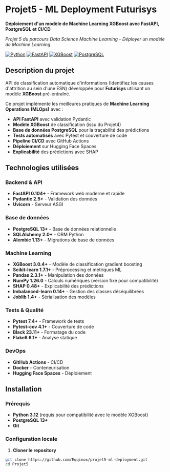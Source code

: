 # Projet5 - ML Deployment Futurisys

**Déploiement d'un modèle de Machine Learning XGBoost avec FastAPI, PostgreSQL et CI/CD**

*Projet 5 du parcours Data Science Machine Learning - Déployer un modèle de Machine Learning*

[![Python](https://img.shields.io/badge/Python-3.12-blue.svg)](https://python.org)
[![FastAPI](https://img.shields.io/badge/FastAPI-0.104+-green.svg)](https://fastapi.tiangolo.com)
[![XGBoost](https://img.shields.io/badge/XGBoost-3.0.4+-orange.svg)](https://xgboost.readthedocs.io)
[![PostgreSQL](https://img.shields.io/badge/PostgreSQL-13+-blue.svg)](https://postgresql.org)

## Description du projet

API de classification automatique d'informations (Identifiez les causes d'attrition au sein d'une ESN) développée pour **Futurisys** utilisant un modèle **XGBoost** pré-entraîné.

Ce projet implémente les meilleures pratiques de **Machine Learning Operations (MLOps)** avec :
- **API FastAPI** avec validation Pydantic
- **Modèle XGBoost** de classification (issu du Projet4)
- **Base de données PostgreSQL** pour la traçabilité des prédictions
- **Tests automatisés** avec Pytest et couverture de code
- **Pipeline CI/CD** avec GitHub Actions
- **Déploiement** sur Hugging Face Spaces
- **Explicabilité** des prédictions avec SHAP

## Technologies utilisées

### Backend & API
- **FastAPI 0.104+** - Framework web moderne et rapide
- **Pydantic 2.5+** - Validation des données
- **Uvicorn** - Serveur ASGI

### Base de données
- **PostgreSQL 13+** - Base de données relationnelle
- **SQLAlchemy 2.0+** - ORM Python
- **Alembic 1.13+** - Migrations de base de données

### Machine Learning
- **XGBoost 3.0.4+** - Modèle de classification gradient boosting
- **Scikit-learn 1.7.1+** - Préprocessing et métriques ML
- **Pandas 2.3.1+** - Manipulation des données
- **NumPy 1.26.0** - Calculs numériques (version fixe pour compatibilité)
- **SHAP 0.48+** - Explicabilité des prédictions
- **Imbalanced-learn 0.14+** - Gestion des classes déséquilibrées
- **Joblib 1.4+** - Sérialisation des modèles

### Tests & Qualité
- **Pytest 7.4+** - Framework de tests
- **Pytest-cov 4.1+** - Couverture de code
- **Black 23.11+** - Formatage du code
- **Flake8 6.1+** - Analyse statique

### DevOps
- **GitHub Actions** - CI/CD
- **Docker** - Conteneurisation
- **Hugging Face Spaces** - Déploiement

## Installation

### Prérequis
- **Python 3.12** (requis pour compatibilité avec le modèle XGBoost)
- **PostgreSQL 13+**
- **Git**

### Configuration locale

1. **Cloner le repository**
```bash
git clone https://github.com/Eqqinox/projet5-ml-deployment.git
cd Projet5